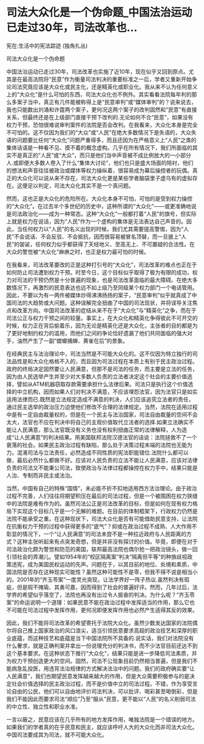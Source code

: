 # 司法大众化是一个伪命题_中国法治运动已走过30年，司法改革也...

宪在:生活中的宪法踪迹 (独角扎丛)

司法大众化是一个伪命题

中国法治运动已走过30年，司法改革也实施了近10年，现在似乎又回到原点。尤其是在最高法院将“民意”作为衡量司法判决的重要标准之一后，学者又重新开始争论司法究竟应该是大众化或民主化，还是精英化或职业化。我从来不认为任何意义上的“大众化”是什么可怕的东西，司法大众化也不例外。其实看看法院每年判的那么多案子当中，真正有几件能被称得上是“民意审判”或“媒体审判”的？说来说去，我也只能数出刘涌和许霆两个案子，更何况这两个案子的改判固然和“民意”有直接关系，但最终还是在上级部门直接干预下改判的.无论如何不合“民意”，如果没有权力干预，恐怕很难说审判案件的法院是否会改判。在我看来，大众化本身是完全不可怕的。这不仅因为我们的“大众”或“人民”在绝大多数情况下是失语的，大众失语的问题要比任何“大众化”问题严重得多，而且还因为在严格意义上“人民”之类的集体话语是一种看不见、摸不着的概念虚构。几乎在所有情况下，我们所面临的其实不是真正的“人民”或“大众”，而只是他们当中声音被不成比例放大的一小部分人.或即便大多数人卷入了什么“集体大讨论”，他们也只是盛大场面的陪衬，他们的想法和声音往往被政治或媒体等权力操纵着，很容易成为幕后操控者的玩偶。真正的大众化可以说从来不存在，司法大众化更是某些学者脑袋里子虚乌有的虚拟存在。这便足以判定，司法大众化其实不是一个真问题。

然而，这也正是大众化的危险所在。大众化本身不可怕，可怕的是受到权力操控的“大众化”。在过去半个多世纪的历史中，这种所谓的“大众化”——或更准确地说是司法政治化——成为一种常态。这种“大众化”一般都打着“人民”的旗号，但实际上就是权力在说话，因为“人民”作为一个虚构的集体是无法表达自己声音的。因此，当任何权力以“人民”的名义出现的时候，我们尤其需要提高警惕，因为“人民”不会说话、不会反驳、不会抵抗，因而很容易被冒名顶替，而一旦披上“人民”的袈裟，任何权力似乎都获得了天经地义、至高无上、不可置疑的合法性。在大众的警觉被“大众化”麻痹之时，也正是权力最可怕的时候。

在我看来，司法改革要改的正是这种打引号的“大众化”，司法改革的难点也正在于如何防止司法遭到权力干预。时至今日，这个目标似乎取得了极为有限的成功，权力对司法的干预仍然是十分普遍的现象，也是司法改革面临的最大障碍。在绝大多数情况下，再激烈的民意表达也远不如上级乃至同级某个权力部门一个电话管用。因此，不要以为有一两件被媒体炒得沸沸扬扬的案子，“民意审判”似乎就真成了中国司法的大趋势或大问题。这种误解完全扭曲了中国的司法现状，并将误导关注焦点和改革方向。中国司法改革的症结从来不在于“大众化”与“精英化”之争，而在于司法公正与权力干预之间的较量。事实上，在大众化和精英化争得彼此不可开交的时候，权力正在背后偷着乐，因为无论是精英化还是大众化，主张者的目的都是为了更好地制约权力的滥用，而他们之间的争论恰好遗漏了他们共同面临的强大对手，油然产生了一副“螳螂捕蝉、黄雀在后”的景象。

在经典民主与法治理论中，司法当然是不可能大众化的。这不仅因为特立独行的司法品性是和大众化格格不入的，而且因为司法过程在本质上有别于民主政治过程。政府的终局决定固然要让人民满意，但那不是司法的任务，而主要是立法的任务，因为由人民选举产生并至少对大多数人负责的立法者决定这个社会的主要价值选择，譬如从ATM机器窃取存款需要承担什么法律后果。司法只是执行这个价值选择的中立机构，因而如果人们对判决不满意，不应该埋怨法官，因为法官只是如实适用法律而已.既然是立法规定造成不满意的判决，人们应该追究立法者的责任，通过民主选举的政治压力迫使他们修改不合理的法律规定。当然，法院在适用过程中是有一定自由裁量权的，但是在一个民主与法治国家，司法自由裁量的空间不会太大，法官也不应在判决中将自己的主观价值取代立法者的选择.如果立法确实不能让人民满意，那么法官既没有义务也没有权利扭曲正常的法律解释，人为造成“让人民满意”的判决结果。用美国联邦法院汉德法官的话说：法院拯救不了一个衰落的社会。如果民主政治过程有缺陷，那么处于决策过程末端的法院也无能为力。混淆司法与立法责任，必然造成不同性质的宪法职能错位.法院什么都可以做，最后必然什么都做不好。应该对人民负责的立法不能让人民满意，应该对法律负责的司法又不能秉公司法，致使政治与法律过程都操控在权力手中，结果只能是人治、专制而非民主或法治。

当然，中国有自己的特殊“国情”，未必能不折不扣地适用西方法治理论。由于政治过程不完善，人们往往将期望积压在最后的司法过程，但是一个被围困在权力狭缝中的法院是难有作为的。虽然司法公正是司法改革的目标，但是如何在现有权力格局下实现这个目标几乎是一个无解的难题。在目前的体制框架下，行政权力仍然是法院不能承受之重。在这种现状下，司法大众化是否有可能借助民意支持，让法院在抗衡权力干预的过程中获得更多的“底气”？抑或在政治过程不成熟、人大作用不彰显的情况下，一个“让人民满意”的司法未尝不是一种拉近政府与人民距离的方式？这种主张听起来有点突发奇想，但是并非没有探讨的价值。毕竟，即便在对于司法政治化颇为警觉和防范的美国，联邦最高法院也偶尔抢一把政治镜头，做一回引领社会的弄潮儿。譬如1954年的“校区隔离案”判决“隔离但平等”的种族歧视政策违宪，成为美国民权运动的先声。问题在于，以其目前的地位、处境和素质，中国法院是否存在这种现实可能性？虽然这种可能性不是零，但我不得不说是相当小的。2001年的“齐玉苓案”一度灵光突现，让法学界好一阵子热议.虽然判决有瑕疵，但是瑕不掩瑜、其勇可嘉，因而得到了社会的普遍好评。然而，几年过后，法学界的希望似乎落空了，法院也再没有出过令人振奋的判决。为什么呢？“齐玉苓案”的命运说明一个道理：如果民意不能在政治过程中发挥适当的作用，那么它也不可能在司法过程中发挥作用，更何况即便发挥作用也必然产生适得其反的效果。

因此，我们不能将司法改革的希望寄托于法院大众化。虽然少数发达国家的法院偶尔将自己推上国家政治的风口浪尖，适当引领民意要求高超的政治技艺和深厚的职业底蕴，而这种技艺和底蕴是当下中国法院所不具备的.说实话，我们对法院没有什么奢求，就是正确判案并拿出一份说理充分的判决书，而不少法官目前还达不到这个基本要求。在这种状态下推行“大众化”，结果只能是进一步降低司法素质，并为权力干预创造更大的空间。固然，司法不公现象目前仍然相当普遍，但是我们不能病急乱投医，用违背法治规律的方式解决法治中的问题。我们的政府确实要“让人民满意”，我们也期望民意发挥越来越大的作用，但是大众需要积极参与的是决定社会价值选择的民主政治过程，而不是价值中立的司法过程。不错，作为享受言论自由的公民，他们可以自由地评价司法判决，可以批评、喝彩甚至喝倒彩，但是我们不能因此而要求司法“顺应”乃至“服从”民意，更不能以“人民”的名义削弱司法的中立性、独立性和职业水准。

一言以蔽之，民意应该在几乎所有的地方发挥作用，唯独法院是一个错误的地方。如果我们的学者真的在乎民意和民主，就应该呼吁人大的大众化而非司法大众化。中国司法要成其为司法，就不可能大众化。